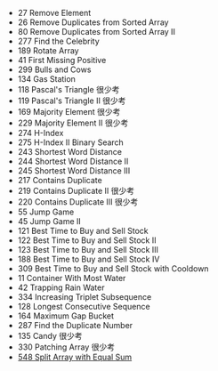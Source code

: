 * 27	Remove Element
* 26	Remove Duplicates from Sorted Array
* 80	Remove Duplicates from Sorted Array II
* 277	Find the Celebrity
* 189	Rotate Array
* 41	First Missing Positive
* 299	Bulls and Cows
* 134	Gas Station
* 118	Pascal's Triangle	很少考
* 119	Pascal's Triangle II	很少考
* 169	Majority Element	很少考
* 229	Majority Element II	很少考
* 274	H-Index
* 275	H-Index II	Binary Search
* 243	Shortest Word Distance
* 244	Shortest Word Distance II
* 245	Shortest Word Distance III
* 217	Contains Duplicate
* 219	Contains Duplicate II	很少考
* 220	Contains Duplicate III	很少考
* 55	Jump Game
* 45	Jump Game II
* 121	Best Time to Buy and Sell Stock
* 122	Best Time to Buy and Sell Stock II
* 123	Best Time to Buy and Sell Stock III
* 188	Best Time to Buy and Sell Stock IV
* 309	Best Time to Buy and Sell Stock with Cooldown
* 11	Container With Most Water
* 42	Trapping Rain Water
* 334	Increasing Triplet Subsequence
* 128	Longest Consecutive Sequence
* 164	Maximum Gap	Bucket
* 287	Find the Duplicate Number
* 135	Candy	很少考
* 330	Patching Array	很少考
* [548 Split Array with Equal Sum](./solution/548.java)
